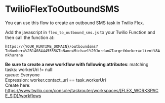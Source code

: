 # TwilioFlexToOutboundSMS
You can use this flow to create an outbound SMS task in Twilio Flex.

Add the javascript in `flex_to_outbound_sms.js` to your Twilio Function and then call the function at: 

`https://{YOUR_RUNTIME_DOMAIN}/outboundsms?ToNumber=%2B14084445555&ToName=Michael%20Jordan&TargetWorker=client%3Ankhurana`

**Be sure to create a new workflow with following attributes**:
matching tasks: workerUri != null \
queue: Everyone \
Expression: worker.contact_uri == task.workerUri \
Create here: https://www.twilio.com/console/taskrouter/workspaces/[FLEX_WORKSPACE_SID]/workflows
